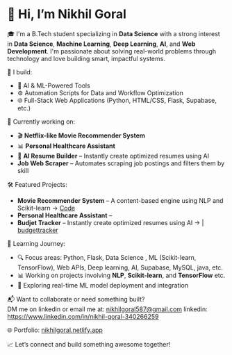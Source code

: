 # 👋 Hi, I’m Nikhil Goral

🎓 I'm a B.Tech student specializing in **Data Science** with a strong interest in **Data Science**, **Machine Learning**, **Deep Learning**, **AI**, and **Web Development**. I'm passionate about solving real-world problems through technology and love building smart, impactful systems.

🔧 I build:
- 🧠 AI & ML-Powered Tools  
- ⚙️ Automation Scripts for Data and Workflow Optimization  
- 🌐 Full-Stack Web Applications (Python, HTML/CSS, Flask, Supabase, etc.)

🚀 Currently working on:
- 🎬 **Netflix-like Movie Recommender System**  
- 📊 **Personal Healthcare Assistant**  
- 📸 **AI Resume Builder** – Instantly create optimized resumes using AI
- **Job Web Scraper** – Automates scraping job postings and filters them by skill

🛠️ Featured Projects:
- **Movie Recommender System** – A content-based engine using NLP and Scikit-learn → [Code](#)  
- **Personal Healthcare Assistant** – 
- **Budjet Tracker** – Instantly create optimized resumes using AI → | [budgettracker](#)  

🧠 Learning Journey:  
- 🔍 Focus areas: Python, Flask, Data Science , ML (Scikit-learn, TensorFlow), Web APIs, Deep learning, AI, Supabase, MySQL, java, etc.  
- 📊 Working on projects involving **NLP**, **Scikit-learn**, and **TensorFlow**  etc.
- 🧪 Exploring real-time ML model deployment and integration

📬 Want to collaborate or need something built?  
DM me on linkedin or email me at: nikhilgoral587@gmail.com
linkedin: https://www.linkedin.com/in/nikhil-goral-340266259

🌐 Portfolio: [nikhilgoral.netlify.app](https://nikhilgoral.netlify.app)

📈 Let’s connect and build something awesome together!
